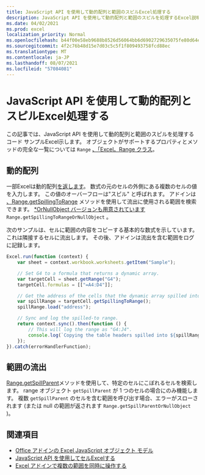 ```yaml
---
title: JavaScript API を使用して動的配列と範囲のスピルExcel処理する
description: JavaScript API を使用して動的配列と範囲のスピルを処理するExcel説明します。
ms.date: 04/02/2021
ms.prod: excel
localization_priority: Normal
ms.openlocfilehash: b44f00e58eb9688b8526d56064bb6d6902729635075fe80d64e47ebedb13a8f6
ms.sourcegitcommit: 4f2c76b48d15e7d03c5c5f1f809493758fcd88ec
ms.translationtype: MT
ms.contentlocale: ja-JP
ms.lasthandoff: 08/07/2021
ms.locfileid: "57084081"
---
```

# <a name="handle-dynamic-arrays-and-spilling-using-the-excel-javascript-api"></a>JavaScript API を使用して動的配列とスピルExcel処理する

この記事では、JavaScript API を使用して動的配列と範囲のスピルを処理するコード サンプルExcel示します。 オブジェクトがサポートするプロパティとメソッドの完全な一覧については `Range` [、「Excel。Range クラス](/javascript/api/excel/excel.range)。

## <a name="dynamic-arrays"></a>動的配列

一部Excelは動的配列[を返します](https://support.microsoft.com/office/dynamic-array-formulas-and-spilled-array-behavior-205c6b06-03ba-4151-89a1-87a7eb36e531)。 数式の元のセルの外側にある複数のセルの値を入力します。 この値のオーバーフローは"スピル" と呼ばれます。 アドインは [、Range.getSpillingToRange](/javascript/api/excel/excel.range#getSpillingToRange__) メソッドを使用して流出に使用される範囲を検索できます。 [*OrNullObject バージョンも用意されています](../develop/application-specific-api-model.md#ornullobject-methods-and-properties) `Range.getSpillingToRangeOrNullObject` 。

次のサンプルは、セルに範囲の内容をコピーする基本的な数式を示しています。これは隣接するセルに流出します。 その後、アドインは流出を含む範囲をログに記録します。

```js
Excel.run(function (context) {
    var sheet = context.workbook.worksheets.getItem("Sample");

    // Set G4 to a formula that returns a dynamic array.
    var targetCell = sheet.getRange("G4");
    targetCell.formulas = [["=A4:D4"]];

    // Get the address of the cells that the dynamic array spilled into.
    var spillRange = targetCell.getSpillingToRange();
    spillRange.load("address");

    // Sync and log the spilled-to range.
    return context.sync().then(function () {
        // This will log the range as "G4:J4".
        console.log(`Copying the table headers spilled into ${spillRange.address}.`);
    });
}).catch(errorHandlerFunction);
```

## <a name="range-spilling"></a>範囲の流出

[Range.getSpillParent](/javascript/api/excel/excel.range#getSpillParent__)メソッドを使用して、特定のセルにこぼれるセルを検索します。 range オブジェクト `getSpillParent` が 1 つのセルの場合にのみ機能します。 複数 `getSpillParent` のセルを含む範囲を呼び出す場合、エラーがスローされます (または null の範囲が返されます `Range.getSpillParentOrNullObject` )。

## <a name="see-also"></a>関連項目

- [Office アドインの Excel JavaScript オブジェクト モデル](excel-add-ins-core-concepts.md)
- [JavaScript API を使用してセルExcelする](excel-add-ins-cells.md)
- [Excel アドインで複数の範囲を同時に操作する](excel-add-ins-multiple-ranges.md)
